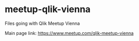 # meetup-qlik-vienna
Files going with Qlik Meetup Vienna

Main page link: https://www.meetup.com/qlik-meetup-vienna
